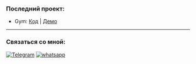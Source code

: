 ### Последний проект:

- Gym: [Код](https://github.com/Viskh/Gym) | [Демо](https://my-project-gym.herokuapp.com/)

____


### Связаться со мной:

[![Telegram](https://img.shields.io/badge/Telegram-111111?style=for-the-badge&logo=telegram)](https://t.me/viskhanovramzan)
[![whatsapp](https://img.shields.io/badge/whatsapp-111111?style=for-the-badge&logo=whatsapp)](https://wa.me/79679499541)


